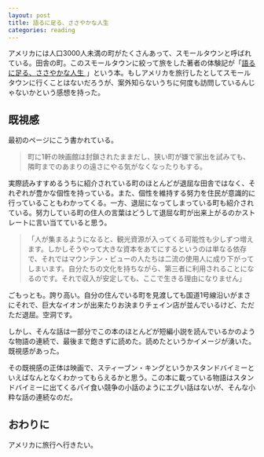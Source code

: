 ```yaml
---
layout: post
title: 語るに足る、ささやかな人生
categories: reading
---
```


アメリカには人口3000人未満の町がたくさんあって、スモールタウンと呼ばれている。田舎の町。このスモールタウンに絞って旅をした著者の体験記が「<a href="http://www.amazon.co.jp/gp/product/4094081941/ref=as_li_ss_tl?ie=UTF8&camp=247&creative=7399&creativeASIN=4094081941&linkCode=as2&tag=count_0-22">語るに足る、ささやかな人生 </a><img src="http://ir-jp.amazon-adsystem.com/e/ir?t=count_0-22&l=as2&o=9&a=4094081941" width="1" height="1" border="0" alt="" style="border:none !important; margin:0px !important;" />」という本。もしアメリカを旅行したとしてスモールタウンに行くことはないだろうが、案外知らないうちに何度も訪問しているんじゃないかという感想を持った。

## 既視感

最初のページにこう書かれている。

> 町に1軒の映画館は封鎖されたままだし、狭い町が嫌で家出を試みても、隣町までのあまりの遠さにやる気がなくなったりもする。

実際読みすすめるうちに紹介されている町のほとんどが退屈な田舎ではなく、それぞれが豊かな個性を持っている。また、個性を維持する努力を住民が意識的に行っていることもわかってくる。一方、退屈になってしまっている町も紹介されている。努力している町の住人の言葉はどうして退屈な町が出来上がるのかストレートに言い当てていると思う。

> 「人が集まるようになると、観光資源が入ってくる可能性も少しずつ増えます。しかしそうやって大きな資本をあてにするというのは単なる依存で、それではマウンテン・ビューの人たちは二流の使用人に成り下がってしまいます。自分たちの文化を持ちながら、第三者に利用されることになるのです。それで収入が安定しても、ここで生きる理由になりません」

ごもっとも。誇り高い。自分の住んでいる町を見渡しても国道1号線沿いがまさにそれで、巨大なイオンが出来たりお決まりチェイン店が並んでいるけど、ただただ退屈。空洞です。

しかし、そんな話は一部分でこの本のほとんどが短編小説を読んでいるかのような物語の連続で、最後まで飽きずに読めた。読めたというかイメージが湧いた。既視感があった。

その既視感の正体は映画で、スティーブン・キングというかスタンドバイミーといえばなんとなくわかってもらえるかと思う。この本に載っている物語はスタンドバイミーに出てくるパイ食い競争の小話のようにエグい話はないが、そんな小粋な話の連続なのだ。

## おわりに
アメリカに旅行へ行きたい。

